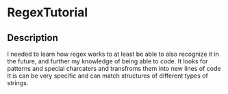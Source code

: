 # RegexTutorial

## Description
I needed to learn how regex works to at least be able to also recognize it in the future, 
and further my knowledge of being able to code. It looks for patterns and special charcaters and transfroms them into new lines of code
It is can be very specific and can match structures of different types of strings. 

